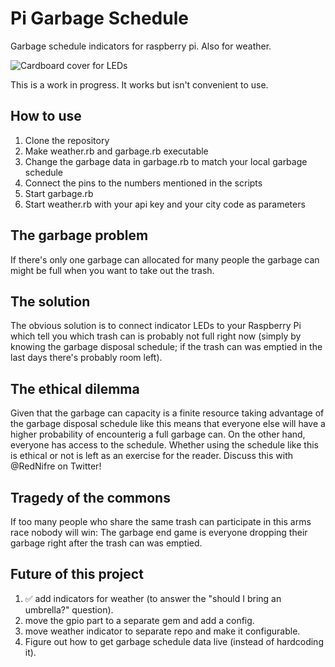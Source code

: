 # Pi Garbage Schedule

Garbage schedule indicators for raspberry pi. Also for weather.

![Cardboard cover for LEDs](https://pbs.twimg.com/media/DILak1TW0AApdLA.jpg)

This is a work in progress. It works but isn't convenient to use.

## How to use

1. Clone the repository
2. Make weather.rb and garbage.rb executable
3. Change the garbage data in garbage.rb to match your local garbage schedule
4. Connect the pins to the numbers mentioned in the scripts
5. Start garbage.rb
6. Start weather.rb with your api key and your city code as parameters

## The garbage problem

If there's only one garbage can allocated for many people the garbage can might be full when you want to take out the trash.

## The solution

 The obvious solution is to connect indicator LEDs to your Raspberry Pi which tell you which trash can is probably not full right now (simply by knowing the garbage disposal schedule; if the trash can was emptied in the last days there's probably room left).

## The ethical dilemma

Given that the garbage can capacity is a finite resource taking advantage of the garbage disposal schedule like this means that everyone else will have a higher probability of encounterig a full garbage can. On the other hand, everyone has access to the schedule. Whether using the schedule like this is ethical or not is left as an exercise for the reader. Discuss this with @RedNifre on Twitter!

## Tragedy of the commons

If too many people who share the same trash can participate in this arms race nobody will win: The garbage end game is everyone dropping their garbage right after the trash can was emptied.

## Future of this project

1. :white_check_mark: add indicators for weather (to answer the "should I bring an umbrella?" question).
2. move the gpio part to a separate gem and add a config.
3. move weather indicator to separate repo and make it configurable.
4. Figure out how to get garbage schedule data live (instead of hardcoding it).
